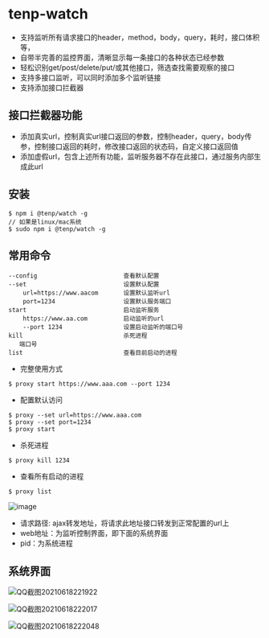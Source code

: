 
# tenp-watch
- 支持监听所有请求接口的header，method，body，query，耗时，接口体积等，
- 自带半完善的监控界面，清晰显示每一条接口的各种状态已经参数
- 轻松识别get/post/delete/put/或其他接口，筛选查找需要观察的接口
- 支持多接口监听，可以同时添加多个监听链接
- 支持添加接口拦截器

## 接口拦截器功能
- 添加真实url，控制真实url接口返回的参数，控制header，query，body传参，控制接口返回的耗时，修改接口返回的状态码，自定义接口返回值
- 添加虚假url，包含上述所有功能，监听服务器不存在此接口，通过服务内部生成此url

## 安装
```base
$ npm i @tenp/watch -g
// 如果是linux/mac系统
$ sudo npm i @tenp/watch -g
```

## 常用命令
```base
--config                        查看默认配置
--set                           设置默认配置
    url=https://www.aacom       设置默认监听url
    port=1234                   设置默认服务端口
start                           启动监听服务
    https://www.aa.com          启动监听的url
    --port 1234                 设置启动监听的端口号
kill                            杀死进程
   端口号
list                            查看目前启动的进程
```
- 完整使用方式
```base
$ proxy start https://www.aaa.com --port 1234
```
- 配置默认访问
```base
$ proxy --set url=https://www.aaa.com
$ proxy --set port=1234
$ proxy start
```
- 杀死进程
```base
$ proxy kill 1234
```
- 查看所有启动的进程
```base
$ proxy list
```
![image](https://user-images.githubusercontent.com/15777183/122579669-b887c500-d087-11eb-9b7f-860fec7e0d2e.png)
- 请求路径: ajax转发地址，将请求此地址接口转发到正常配置的url上
- web地址：为监听控制界面，即下面的系统界面
- pid：为系统进程

## 系统界面
![QQ截图20210618221922](https://user-images.githubusercontent.com/15777183/122579402-752d5680-d087-11eb-8502-396480fe8e1c.png)

![QQ截图20210618222017](https://user-images.githubusercontent.com/15777183/122579447-81191880-d087-11eb-8c06-f9531c0e075a.png)

![QQ截图20210618222048](https://user-images.githubusercontent.com/15777183/122579455-837b7280-d087-11eb-8744-769416f90b73.png)
